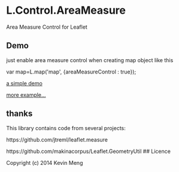 # L.Control.AreaMeasure
Area Measure Control for Leaflet

## Demo
just enable area measure control when creating map object like this
<p>
var map=L.map('map', {areaMeasureControl : true});
<p>
<a href="demo.html">a simple demo</a>
<p>
<a href="http://www.map512.cn">more example...</a>

## thanks
This library contains code from several projects:
<P>
https://github.com/jtreml/leaflet.measure
<p>
https://github.com/makinacorpus/Leaflet.GeometryUtil
## Licence

Copyright (c) 2014 Kevin Meng
